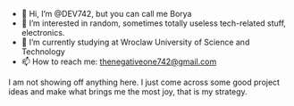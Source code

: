 - 👋 Hi, I’m @DEV742, but you can call me Borya
- 👀 I’m interested in random, sometimes totally useless tech-related stuff, electronics.
- 🌱 I’m currently studying at Wroclaw University of Science and Technology
- 📫 How to reach me: thenegativeone742@gmail.com

I am not showing off anything here. I just come across some good project ideas and make what brings me the most joy, that is my strategy.

<!---
DEV742/DEV742 is a ✨ special ✨ repository because its `README.md` (this file) appears on your GitHub profile.
You can click the Preview link to take a look at your changes.
--->
